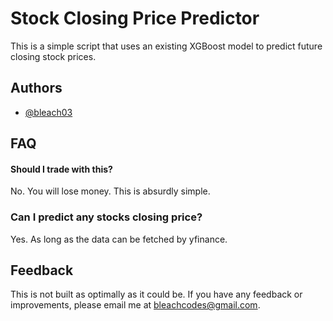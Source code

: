 
# Stock Closing Price Predictor

This is a simple script that uses an existing XGBoost model to predict future closing stock prices.  


## Authors

- [@bleach03](https://www.github.com/bleach03)


## FAQ

#### Should I trade with this?

No. You will lose money. This is absurdly simple. 

### Can I predict any stocks closing price?

Yes. As long as the data can be fetched by yfinance. 

## Feedback

This is not built as optimally as it could be. If you have any feedback or improvements, please email me at bleachcodes@gmail.com. 

